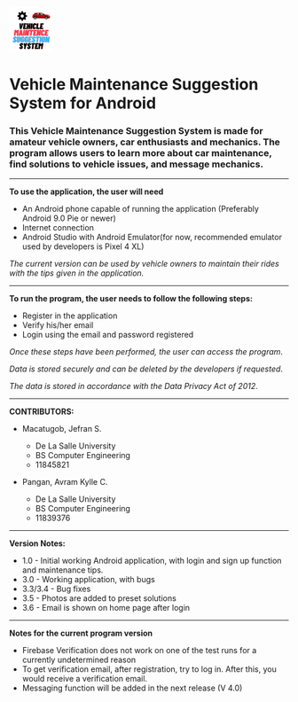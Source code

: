 <img src="https://github.com/kyllepangan/Vehicle-Maintenance-Suggestion-System-Android/blob/master/app/src/main/res/drawable/logo.png" width="80" height="80">

# Vehicle Maintenance Suggestion System for Android
### This Vehicle Maintenance Suggestion System is made for amateur vehicle owners, car enthusiasts and mechanics. The program allows users to learn more about car maintenance, find solutions to vehicle issues, and message mechanics.

----
**To use the application, the user will need**
- An Android phone capable of running the application (Preferably Android 9.0 Pie or newer)
- Internet connection
- Android Studio with Android Emulator(for now, recommended emulator used by developers is Pixel 4 XL)

*The current version can be used by vehicle owners to maintain their rides with the tips given in the application.*

----
**To run the program, the user needs to follow the following steps:**
- Register in the application
- Verify his/her email
- Login using the email and password registered

*Once these steps have been performed, the user can access the program*.

*Data is stored securely and can be deleted by the developers if requested*.

*The data is stored in accordance with the Data Privacy Act of 2012*.

----
**CONTRIBUTORS:**
- Macatugob, Jefran S.
     - De La Salle University
     - BS Computer Engineering
     - 11845821

- Pangan, Avram Kylle C.
     - De La Salle University
     - BS Computer Engineering
     - 11839376

----
**Version Notes:**
- 1.0 - Initial working Android application, with login and sign up function and maintenance tips.
- 3.0 - Working application, with bugs
- 3.3/3.4 - Bug fixes
- 3.5 - Photos are added to preset solutions
- 3.6 - Email is shown on home page after login

----
**Notes for the current program version**
- Firebase Verification does not work on one of the test runs for a currently undetermined reason
- To get verification email, after registration, try to log in. After this, you would receive a verification email.
- Messaging function will be added in the next release (V 4.0)

